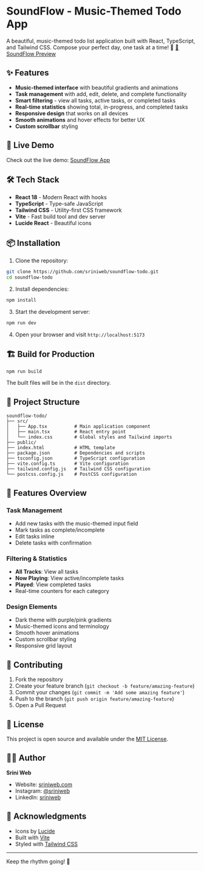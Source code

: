 # SoundFlow - Music-Themed Todo App

A beautiful, music-themed todo list application built with React, TypeScript, and Tailwind CSS. Compose your perfect day, one task at a time! 🎵
[🔗 SoundFlow Preview](https://sriniweb-soundflow.netlify.app/)


## ✨ Features

- **Music-themed interface** with beautiful gradients and animations
- **Task management** with add, edit, delete, and complete functionality
- **Smart filtering** - view all tasks, active tasks, or completed tasks
- **Real-time statistics** showing total, in-progress, and completed tasks
- **Responsive design** that works on all devices
- **Smooth animations** and hover effects for better UX
- **Custom scrollbar** styling

## 🚀 Live Demo

Check out the live demo: [SoundFlow App](https://lighthearted-cannoli-716fc4.netlify.app)

## 🛠️ Tech Stack

- **React 18** - Modern React with hooks
- **TypeScript** - Type-safe JavaScript
- **Tailwind CSS** - Utility-first CSS framework
- **Vite** - Fast build tool and dev server
- **Lucide React** - Beautiful icons

## 📦 Installation

1. Clone the repository:
```bash
git clone https://github.com/sriniweb/soundflow-todo.git
cd soundflow-todo
```

2. Install dependencies:
```bash
npm install
```

3. Start the development server:
```bash
npm run dev
```

4. Open your browser and visit `http://localhost:5173`

## 🏗️ Build for Production

```bash
npm run build
```

The built files will be in the `dist` directory.

## 📁 Project Structure

```
soundflow-todo/
├── src/
│   ├── App.tsx          # Main application component
│   ├── main.tsx         # React entry point
│   └── index.css        # Global styles and Tailwind imports
├── public/
├── index.html           # HTML template
├── package.json         # Dependencies and scripts
├── tsconfig.json        # TypeScript configuration
├── vite.config.ts       # Vite configuration
├── tailwind.config.js   # Tailwind CSS configuration
└── postcss.config.js    # PostCSS configuration
```

## 🎨 Features Overview

### Task Management
- Add new tasks with the music-themed input field
- Mark tasks as complete/incomplete
- Edit tasks inline
- Delete tasks with confirmation

### Filtering & Statistics
- **All Tracks**: View all tasks
- **Now Playing**: View active/incomplete tasks
- **Played**: View completed tasks
- Real-time counters for each category

### Design Elements
- Dark theme with purple/pink gradients
- Music-themed icons and terminology
- Smooth hover animations
- Custom scrollbar styling
- Responsive grid layout

## 🤝 Contributing

1. Fork the repository
2. Create your feature branch (`git checkout -b feature/amazing-feature`)
3. Commit your changes (`git commit -m 'Add some amazing feature'`)
4. Push to the branch (`git push origin feature/amazing-feature`)
5. Open a Pull Request

## 📄 License

This project is open source and available under the [MIT License](LICENSE).

## 👨‍💻 Author

**Srini Web**
- Website: [sriniweb.com](https://sriniweb.com)
- Instagram: [@sriniweb](https://instagram.com/sriniweb)
- LinkedIn: [sriniweb](https://linkedin.com/in/sriniweb)

## 🙏 Acknowledgments

- Icons by [Lucide](https://lucide.dev/)
- Built with [Vite](https://vitejs.dev/)
- Styled with [Tailwind CSS](https://tailwindcss.com/)

---

Keep the rhythm going! 🎵

